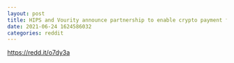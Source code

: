 ```yaml
--- 
layout: post 
title: HIPS and Vourity announce partnership to enable crypto payment for electric vehicle charging in Europe. 
date: 2021-06-24 1624586032 
categories: reddit 
--- 
```

https://redd.it/o7dy3a
